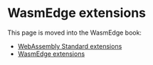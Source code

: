 # WasmEdge extensions

This page is moved into the WasmEdge book:

* [WebAssembly Standard extensions](https://wasmedge.org/book/en/intro/standard.html)
* [WasmEdge extensions](https://wasmedge.org/book/en/intro/proprietary.html)
